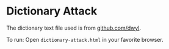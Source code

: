 # Dictionary Attack

The dictionary text file used is from [github.com/dwyl](https://github.com/dwyl/english-words/blob/master/words.txt).

To run: Open `dictionary-attack.html` in your favorite browser.
